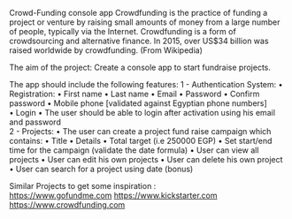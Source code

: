 
Crowd-Funding console app 
Crowdfunding is the practice of funding a project or venture by raising small 
amounts of money from a large number of people, typically via the Internet. 
Crowdfunding is  a form of crowdsourcing and alternative finance. In 2015, 
over US$34 billion was raised worldwide by crowdfunding. (From Wikipedia) 
 
The aim of the project: Create a console app to start fundraise projects. 
 
The app should include the following features: 
1 - Authentication System: 
    • Registration: 
        • First name 
        • Last name 
        • Email 
        • Password 
        • Confirm password 
        • Mobile phone [validated against Egyptian phone numbers]   
    • Login 
        • The user should be able to login after activation using his email and password  
2 - Projects: 
• The user can create a project fund raise campaign which contains: 
    • Title 
    • Details 
    • Total target (i.e 250000 EGP) 
    • Set start/end time for the campaign (validate the date formula) 
• User can view all projects 
• User can edit his own projects 
• User can delete his own project 
• User can search for a project using date (bonus)  

Similar Projects to get some inspiration :  
https://www.gofundme.com https://www.kickstarter.com   https://www.crowdfunding.com 
 
 
